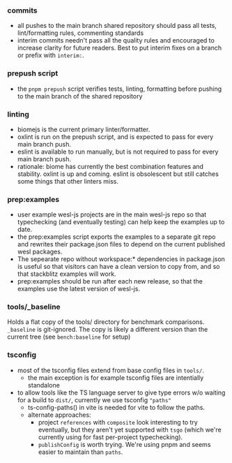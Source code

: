 ### commits
- all pushes to the main branch shared repository should pass all tests, lint/formatting rules, commenting standards
- interim commits needn't pass all the quality rules and encouraged to increase clarity for future readers. Best to put interim fixes on a branch or prefix with `interim:`.

### prepush script
- the `pnpm prepush` script verifies tests, linting, formatting before pushing to the main branch of the shared repository

### linting
- biomejs is the current primary linter/formatter.
- oxlint is run on the prepush script, and is expected to pass for every main branch push.
- eslint is available to run manually, but is not required to pass for every main branch push.
- rationale: biome has currently the best combination features and stability. oxlint is up and coming. eslint is obsolescent but still catches some things that other linters miss.

### prep:examples
- user example wesl-js projects are in the main wesl-js repo
so that typechecking (and eventually testing) can help keep the examples up to date. 
- the prep:examples script exports the examples 
to a separate git repo
and rewrites their package.json files to depend on 
the current published wesl packages.
- The sepearate repo without workspace:* dependencies in package.json
is useful so that visitors can have a clean version to copy from,
and so that stackblitz examples will work.
- prep:examples should be run after each new release, 
so that the examples use the latest version of wesl-js.

### tools/_baseline
Holds a flat copy of the tools/ directory for benchmark comparisons.
`_baseline` is git-ignored.
The copy is likely a different version than the current tree 
(see `bench:baseline` for setup)

### tsconfig 
- most of the tsconfig files extend from base config files in `tools/`.
  - the main exception is for example tsconfig files are intentially standalone
- to allow tools like the TS language server
  to give type errors w/o waiting for a build to `dist/`,
 currently we use tsconfig `"paths"` 
  - ts-config-paths() in vite is needed for vite to follow the paths.
  - alternate approaches:
    - project `references` with `composite` look interesting to try eventually,
    but they aren't yet supported with `tsgo` (which we're currently using for fast 
    per-project typechecking). 
    - `publishConfig` is worth trying. We're using pnpm and 
      seems easier to maintain than `paths`.
    

